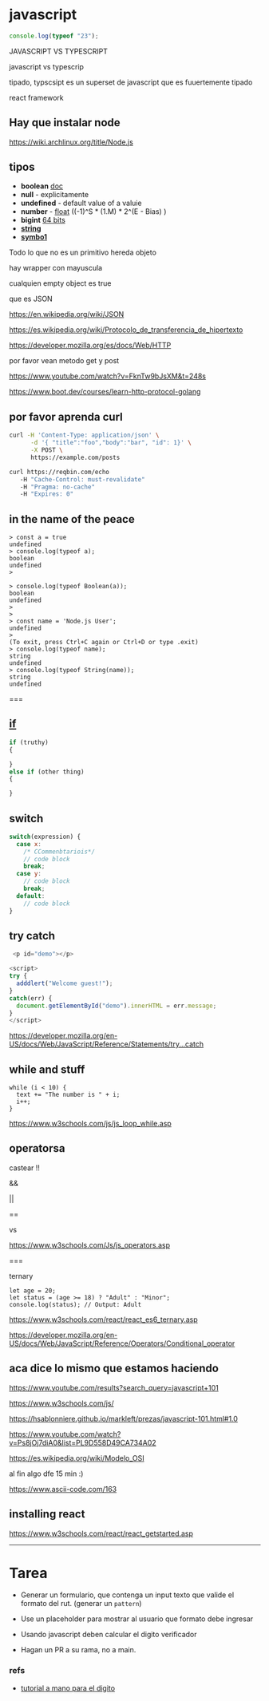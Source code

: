 # javascript

```js
console.log(typeof "23");
```


JAVASCRIPT VS TYPESCRIPT

javascript vs typescrip

tipado, typscsipt es un superset de javascript que es fuuertemente tipado

react framework 

## Hay que instalar node

https://wiki.archlinux.org/title/Node.js


## tipos

- **boolean** [doc](https://www.w3schools.com/JS/js_booleans.asp)
- **null** - explicitamente
- **undefined** - default value of a valuie
- **number** - [float](https://www.w3schools.com/js/js_numbers.asp) ((-1)^S * (1.M) * 2^(E - Bias) )
- **bigint**  [64 bits](https://www.w3schools.com/js/js_bigint.asp)
- [**string**](https://developer.mozilla.org/en-US/docs/Web/JavaScript/Reference/Global_Objects/String)
- **[symbo1](https://developer.mozilla.org/en-US/docs/Web/JavaScript/Reference/Global_Objects/Symbol)**

Todo lo que no es un primitivo hereda objeto

hay wrapper con mayuscula 

cualquien empty object es true

que es JSON

https://en.wikipedia.org/wiki/JSON

https://es.wikipedia.org/wiki/Protocolo_de_transferencia_de_hipertexto

https://developer.mozilla.org/es/docs/Web/HTTP

por favor vean metodo get y post

https://www.youtube.com/watch?v=FknTw9bJsXM&t=248s

https://www.boot.dev/courses/learn-http-protocol-golang

## por favor aprenda curl


```bash 
curl -H 'Content-Type: application/json' \
      -d '{ "title":"foo","body":"bar", "id": 1}' \
      -X POST \
      https://example.com/posts


```


```bash
curl https://reqbin.com/echo
   -H "Cache-Control: must-revalidate"
   -H "Pragma: no-cache"
   -H "Expires: 0"
```
## in the name of the peace


```
> const a = true
undefined
> console.log(typeof a);
boolean
undefined
> 
```

```
> console.log(typeof Boolean(a));
boolean
undefined
> 
> 
> const name = 'Node.js User';
undefined
> 
(To exit, press Ctrl+C again or Ctrl+D or type .exit)
> console.log(typeof name);
string
undefined
> console.log(typeof String(name));
string
undefined

```
===


## [if](https://www.w3schools.com/js/js_if_else.asp)

```js
if (truthy)
{

}
else if (other thing)
{

}
```

## switch 

```js
switch(expression) {
  case x:
    /* CCommenbtariois*/
    // code block
    break;
  case y:
    // code block
    break;
  default:
    // code block
} 
```
## try catch

```js
 <p id="demo"></p>

<script>
try {
  adddlert("Welcome guest!");
}
catch(err) {
  document.getElementById("demo").innerHTML = err.message;
}
</script> 
```
https://developer.mozilla.org/en-US/docs/Web/JavaScript/Reference/Statements/try...catch

## while and stuff 
```
while (i < 10) {
  text += "The number is " + i;
  i++;
}
```
https://www.w3schools.com/js/js_loop_while.asp

## operatorsa

castear !! 

&&

||

== 

vs


https://www.w3schools.com/Js/js_operators.asp


===


ternary

```
let age = 20;
let status = (age >= 18) ? "Adult" : "Minor";
console.log(status); // Output: Adult
```

https://www.w3schools.com/react/react_es6_ternary.asp

https://developer.mozilla.org/en-US/docs/Web/JavaScript/Reference/Operators/Conditional_operator



## aca dice lo mismo que estamos haciendo

https://www.youtube.com/results?search_query=javascript+101


https://www.w3schools.com/js/

https://hsablonniere.github.io/markleft/prezas/javascript-101.html#1.0


https://www.youtube.com/watch?v=Ps8jOj7diA0&list=PL9D558D49CA734A02

https://es.wikipedia.org/wiki/Modelo_OSI

al fin algo dfe 15 min :) 


https://www.ascii-code.com/163


## installing react 

https://www.w3schools.com/react/react_getstarted.asp



------------
# Tarea

- Generar un formulario, que contenga un input texto que valide el formato del rut.
(generar un `pattern`)

- Use un placeholder para mostrar al usuario que formato debe ingresar
- Usando javascript deben calcular el digito verificador
- Hagan un PR a su rama, no a main.

### refs

- [tutorial a mano para el digito](https://validarutchile.cl/como-calcular-el-digito-verificador-del-rut-de-forma-manual-utilizando-el-algoritmo-del-modulo-11/)